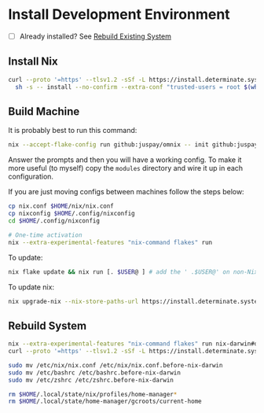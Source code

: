 # Install Development Environment

- [ ] Already installed? See [Rebuild Existing System](#rebuild-system)

## Install Nix

```sh
curl --proto '=https' --tlsv1.2 -sSf -L https://install.determinate.systems/nix | \
  sh -s -- install --no-confirm --extra-conf "trusted-users = root $(whoami)"
```

## Build Machine

It is probably best to run this command:

```sh
nix --accept-flake-config run github:juspay/omnix -- init github:juspay/nixos-unified-template -o $HOME/.config/nixconfig
```

Answer the prompts and then you will have a working config. To make it more useful (to myself) copy the `modules`
directory and wire it up in each configuration.

If you are just moving configs between machines follow the steps below:

```sh
cp nix.conf $HOME/nix/nix.conf
cp nixconfig $HOME/.config/nixconfig
cd $HOME/.config/nixconfig

# One-time activation
nix --extra-experimental-features "nix-command flakes" run
```

To update:

```sh
nix flake update && nix run [. $USER@ ] # add the ' .$USER@' on non-NixOS Linux
```

To update nix:

```sh
nix upgrade-nix --nix-store-paths-url https://install.determinate.systems/nix-upgrade/stable/universal
```

## Rebuild System

```sh
nix --extra-experimental-features "nix-command flakes" run nix-darwin#darwin-uninstaller
curl --proto '=https' --tlsv1.2 -sSf -L https://install.determinate.systems/nix | sh -s -- uninstall

sudo mv /etc/nix/nix.conf /etc/nix/nix.conf.before-nix-darwin
sudo mv /etc/bashrc /etc/bashrc.before-nix-darwin
sudo mv /etc/zshrc /etc/zshrc.before-nix-darwin

rm $HOME/.local/state/nix/profiles/home-manager*
rm $HOME/.local/state/home-manager/gcroots/current-home
```
